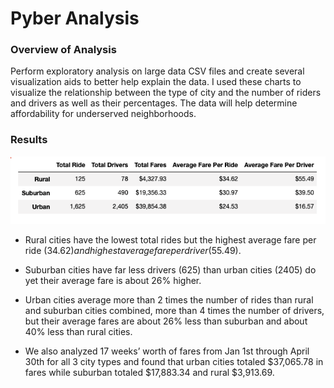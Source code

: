 # Pyber Analysis

### Overview of Analysis 

Perform exploratory analysis on large data CSV files and create several visualization aids to better help explain the data. I used these charts to visualize the relationship between the type of city and the number of riders and drivers as well as their percentages. The data will help determine affordability for underserved neighborhoods.

### Results 

![](DF_of_cities.png)

  - Rural cities have the lowest total rides but the highest average fare per ride ($34.62) and highest average fare per driver ($55.49).
  
  - Suburban cities have far less drivers (625) than urban cities (2405) do yet their average fare is about 26% higher.
  
  - Urban cities average more than 2 times the number of rides than rural and suburban cities combined, more than 4 times the number of drivers, but their     average fares are about 26% less than suburban and about 40% less than rural cities. 
  
  - We also analyzed 17 weeks’ worth of fares from Jan 1st through April 30th for all 3 city types and found that urban cities totaled $37,065.78 in fares     while suburban totaled $17,883.34 and rural $3,913.69.

